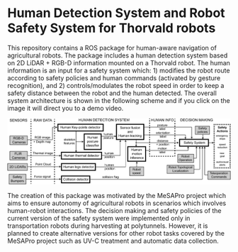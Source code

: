 # Human Detection System and Robot Safety System for Thorvald robots

This repository contains a ROS package for human-aware navigation of agricultural robots. The package includes a human detection system based on 2D LiDAR + RGB-D information mounted on a Thorvald robot. The human information is an input for a safety system which: 1) modifies the robot route according to safety policies and human commands (activated by gesture recognition), and 2) controls/modulates the robot speed in order to keep a safety distance between the robot and the human detected. The overall system architecture is shown in the following scheme and if you click on the image it will direct you to a demo video.

[![Overal_system](/Human_perception_and_safety_system_new.png)](https://youtu.be/U68gQpjClaI)

The creation of this package was motivated by the MeSAPro project which aims to ensure autonomy of agricultural robots in scenarios which involves human-robot interactions. The decision making and safety policies of the current version of the safety system were implemented only in transportation robots during harvesting at polytunnels. However, it is planned to create alternative versions for other robot tasks covered by the MeSAPro project such as UV-C treatment and automatic data collection.



